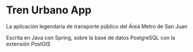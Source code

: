 # Tren Urbano App
La aplicación legendaria de transporte público del Área Metro de San Juan

Escrita en Java con Spring, sobre la base de datos PostgreSQL con la extensión PostGIS
